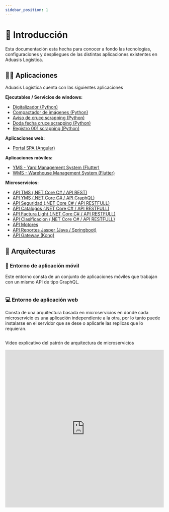 ```yaml
---
sidebar_position: 1
---
```

# 📖 Introducción

Esta documentación esta hecha para conocer a fondo las tecnologías, configuraciones
y despliegues de las distintas aplicaciones existentes en Aduasis Logística.

## 🧑‍💻 Aplicaciones

Aduasis Logística cuenta con las siguientes aplicaciones

**Ejecutables / Servicios de windows:**

- [Digitalizador (Python)](https://github.com/aduasis-logistica/app-digitalizador)
- [Compactador de imágenes (Python)](https://github.com/aduasis-logistica/app-compactador-imagen)
- [Aviso de cruce scrapping (Python)](https://github.com/aduasis-logistica/app-aviso-de-cruce-scrapping)
- [Doda fecha cruce scrapping (Python)](https://github.com/aduasis-logistica/app-doda-fecha-cruce-scrapping)
- [Registro 001 scrapping (Python)](https://github.com/aduasis-logistica/app-registro-001-scrapping)

**Aplicaciones web:**

- [Portal SPA (Angular)](https://github.com/aduasis-logistica/app-portal)

**Aplicaciones móviles:**

- [YMS - Yard Management System (Flutter)](https://github.com/aduasis-logistica/mobile-yms)
- [WMS - Warehouse Management System (Flutter)](https://github.com/aduasis-logistica/mobile-wms)

**Microservicios:**

- [API TMS (.NET Core C# / API REST)](https://github.com/aduasis-logistica/api-tms)
- [API YMS (.NET Core C# / API GraphQL)](https://github.com/aduasis-logistica/api-yms)
- [API Seguridad (.NET Core C# / API RESTFULL)](https://github.com/aduasis-logistica/api-seguridad)
- [API Catalogos (.NET Core C# / API RESTFULL)](https://github.com/aduasis-logistica/api-catalogos)
- [API Factura Light (.NET Core C# / API RESTFULL)](https://github.com/aduasis-logistica/api-factura-light)
- [API Clasificacion (.NET Core C# / API RESTFULL)](https://github.com/aduasis-logistica/api-clasificacion)
- [API Motores](https://github.com/aduasis-logistica/api-motores)
- [API Reportes Jasper (Java / Springboot)](https://github.com/aduasis-logistica/api-reportes-jasper)
- [API Gateway (Kong)](https://github.com/aduasis-logistica/api-gateway)

## 📐 Arquítecturas

### 📱 Entorno de aplicación móvil

Este entorno consta de un conjunto de aplicaciones móviles que trabajan con un mismo API de tipo GraphQL.

<img src="/img/infraestructura-mobile.png" alt=""  />

### 💻 Entorno de aplicación web

Consta de una arquítectura basada en microservicios en donde cada microservicio es una aplicación independiente a la otra, por lo tanto puede instalarse en el servidor que se dese o aplicarle las replicas que lo requieran.

<img src="/img/infraestructura-portal.png" alt=""  />

Video explícativo del patrón de arquítectura de microservicios


<iframe width="100%" height="500px" src="https://www.youtube.com/embed/2sFczigWppk?si=SEeFmzEXZv65dKDA" title="YouTube video player" frameborder="0" allow="accelerometer; autoplay; clipboard-write; encrypted-media; gyroscope; picture-in-picture; web-share" allowfullscreen/>
